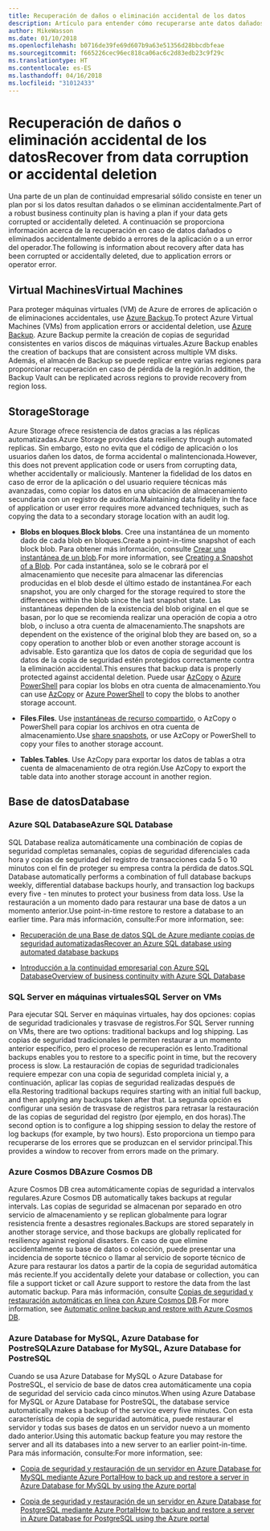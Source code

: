 ```yaml
---
title: Recuperación de daños o eliminación accidental de los datos
description: Artículo para entender cómo recuperarse ante datos dañados o eliminación accidental de datos y para diseñar aplicaciones resistentes, con alta disponibilidad y con tolerancia a errores, así como para planear la recuperación ante desastres
author: MikeWasson
ms.date: 01/10/2018
ms.openlocfilehash: b0716de39fe69d607b9a63e51356d28bbcdbfeae
ms.sourcegitcommit: f665226cec96ec818ca06ac6c2d83edb23c9f29c
ms.translationtype: HT
ms.contentlocale: es-ES
ms.lasthandoff: 04/16/2018
ms.locfileid: "31012433"
---
```

# <a name="recover-from-data-corruption-or-accidental-deletion"></a><span data-ttu-id="0497c-103">Recuperación de daños o eliminación accidental de los datos</span><span class="sxs-lookup"><span data-stu-id="0497c-103">Recover from data corruption or accidental deletion</span></span> 

<span data-ttu-id="0497c-104">Una parte de un plan de continuidad empresarial sólido consiste en tener un plan por si los datos resultan dañados o se eliminan accidentalmente.</span><span class="sxs-lookup"><span data-stu-id="0497c-104">Part of a robust business continuity plan is having a plan if your data gets corrupted or accidentally deleted.</span></span> <span data-ttu-id="0497c-105">A continuación se proporciona información acerca de la recuperación en caso de datos dañados o eliminados accidentalmente debido a errores de la aplicación o a un error del operador.</span><span class="sxs-lookup"><span data-stu-id="0497c-105">The following is information about recovery after data has been corrupted or accidentally deleted, due to application errors or operator error.</span></span>

## <a name="virtual-machines"></a><span data-ttu-id="0497c-106">Virtual Machines</span><span class="sxs-lookup"><span data-stu-id="0497c-106">Virtual Machines</span></span>

<span data-ttu-id="0497c-107">Para proteger máquinas virtuales (VM) de Azure de errores de aplicación o de eliminaciones accidentales, use [Azure Backup](/azure/backup/).</span><span class="sxs-lookup"><span data-stu-id="0497c-107">To protect Azure Virtual Machines (VMs) from application errors or accidental deletion, use [Azure Backup](/azure/backup/).</span></span> <span data-ttu-id="0497c-108">Azure Backup permite la creación de copias de seguridad consistentes en varios discos de máquinas virtuales.</span><span class="sxs-lookup"><span data-stu-id="0497c-108">Azure Backup enables the creation of backups that are consistent across multiple VM disks.</span></span> <span data-ttu-id="0497c-109">Además, el almacén de Backup se puede replicar entre varias regiones para proporcionar recuperación en caso de pérdida de la región.</span><span class="sxs-lookup"><span data-stu-id="0497c-109">In addition, the Backup Vault can be replicated across regions to provide recovery from region loss.</span></span>

## <a name="storage"></a><span data-ttu-id="0497c-110">Storage</span><span class="sxs-lookup"><span data-stu-id="0497c-110">Storage</span></span>

<span data-ttu-id="0497c-111">Azure Storage ofrece resistencia de datos gracias a las réplicas automatizadas.</span><span class="sxs-lookup"><span data-stu-id="0497c-111">Azure Storage provides data resiliency through automated replicas.</span></span> <span data-ttu-id="0497c-112">Sin embargo, esto no evita que el código de aplicación o los usuarios dañen los datos, de forma accidental o malintencionada.</span><span class="sxs-lookup"><span data-stu-id="0497c-112">However, this does not prevent application code or users from corrupting data, whether accidentally or maliciously.</span></span> <span data-ttu-id="0497c-113">Mantener la fidelidad de los datos en caso de error de la aplicación o del usuario requiere técnicas más avanzadas, como copiar los datos en una ubicación de almacenamiento secundaria con un registro de auditoría.</span><span class="sxs-lookup"><span data-stu-id="0497c-113">Maintaining data fidelity in the face of application or user error requires more advanced techniques, such as copying the data to a secondary storage location with an audit log.</span></span> 

- <span data-ttu-id="0497c-114">**Blobs en bloques**.</span><span class="sxs-lookup"><span data-stu-id="0497c-114">**Block blobs**.</span></span> <span data-ttu-id="0497c-115">Cree una instantánea de un momento dado de cada blob en bloques.</span><span class="sxs-lookup"><span data-stu-id="0497c-115">Create a point-in-time snapshot of each block blob.</span></span> <span data-ttu-id="0497c-116">Para obtener más información, consulte [Crear una instantánea de un blob](/rest/api/storageservices/creating-a-snapshot-of-a-blob).</span><span class="sxs-lookup"><span data-stu-id="0497c-116">For more information, see [Creating a Snapshot of a Blob](/rest/api/storageservices/creating-a-snapshot-of-a-blob).</span></span> <span data-ttu-id="0497c-117">Por cada instantánea, solo se le cobrará por el almacenamiento que necesite para almacenar las diferencias producidas en el blob desde el último estado de instantánea.</span><span class="sxs-lookup"><span data-stu-id="0497c-117">For each snapshot, you are only charged for the storage required to store the differences within the blob since the last snapshot state.</span></span> <span data-ttu-id="0497c-118">Las instantáneas dependen de la existencia del blob original en el que se basan, por lo que se recomienda realizar una operación de copia a otro blob, o incluso a otra cuenta de almacenamiento.</span><span class="sxs-lookup"><span data-stu-id="0497c-118">The snapshots are dependent on the existence of the original blob they are based on, so a copy operation to another blob or even another storage account is advisable.</span></span> <span data-ttu-id="0497c-119">Esto garantiza que los datos de copia de seguridad que los datos de la copia de seguridad estén protegidos correctamente contra la eliminación accidental.</span><span class="sxs-lookup"><span data-stu-id="0497c-119">This ensures that backup data is properly protected against accidental deletion.</span></span> <span data-ttu-id="0497c-120">Puede usar [AzCopy](/azure/storage/common/storage-use-azcopy) o [Azure PowerShell](/azure/storage/common/storage-powershell-guide-full) para copiar los blobs en otra cuenta de almacenamiento.</span><span class="sxs-lookup"><span data-stu-id="0497c-120">You can use [AzCopy](/azure/storage/common/storage-use-azcopy) or [Azure PowerShell](/azure/storage/common/storage-powershell-guide-full) to copy the blobs to another storage account.</span></span>

- <span data-ttu-id="0497c-121">**Files**.</span><span class="sxs-lookup"><span data-stu-id="0497c-121">**Files**.</span></span> <span data-ttu-id="0497c-122">Use [instantáneas de recurso compartido](/azure/storage/files/storage-snapshots-files), o AzCopy o PowerShell para copiar los archivos en otra cuenta de almacenamiento.</span><span class="sxs-lookup"><span data-stu-id="0497c-122">Use [share snapshots](/azure/storage/files/storage-snapshots-files), or use AzCopy or PowerShell to copy your files to another storage account.</span></span>

- <span data-ttu-id="0497c-123">**Tables**.</span><span class="sxs-lookup"><span data-stu-id="0497c-123">**Tables**.</span></span> <span data-ttu-id="0497c-124">Use AzCopy para exportar los datos de tablas a otra cuenta de almacenamiento de otra región.</span><span class="sxs-lookup"><span data-stu-id="0497c-124">Use AzCopy to export the table data into another storage account in another region.</span></span>

## <a name="database"></a><span data-ttu-id="0497c-125">Base de datos</span><span class="sxs-lookup"><span data-stu-id="0497c-125">Database</span></span>

### <a name="azure-sql-database"></a><span data-ttu-id="0497c-126">Azure SQL Database</span><span class="sxs-lookup"><span data-stu-id="0497c-126">Azure SQL Database</span></span> 

<span data-ttu-id="0497c-127">SQL Database realiza automáticamente una combinación de copias de seguridad completas semanales, copias de seguridad diferenciales cada hora y copias de seguridad del registro de transacciones cada 5 o 10 minutos con el fin de proteger su empresa contra la pérdida de datos.</span><span class="sxs-lookup"><span data-stu-id="0497c-127">SQL Database automatically performs a combination of full database backups weekly, differential database backups hourly, and transaction log backups every five - ten minutes to protect your business from data loss.</span></span> <span data-ttu-id="0497c-128">Use la restauración a un momento dado para restaurar una base de datos a un momento anterior.</span><span class="sxs-lookup"><span data-stu-id="0497c-128">Use point-in-time restore to restore a database to an earlier time.</span></span> <span data-ttu-id="0497c-129">Para más información, consulte:</span><span class="sxs-lookup"><span data-stu-id="0497c-129">For more information, see:</span></span>

- [<span data-ttu-id="0497c-130">Recuperación de una Base de datos SQL de Azure mediante copias de seguridad automatizadas</span><span class="sxs-lookup"><span data-stu-id="0497c-130">Recover an Azure SQL database using automated database backups</span></span>](/azure/sql-database/sql-database-recovery-using-backups)

- [<span data-ttu-id="0497c-131">Introducción a la continuidad empresarial con Azure SQL Database</span><span class="sxs-lookup"><span data-stu-id="0497c-131">Overview of business continuity with Azure SQL Database</span></span>](/azure/sql-database/sql-database-business-continuity)

### <a name="sql-server-on-vms"></a><span data-ttu-id="0497c-132">SQL Server en máquinas virtuales</span><span class="sxs-lookup"><span data-stu-id="0497c-132">SQL Server on VMs</span></span>

<span data-ttu-id="0497c-133">Para ejecutar SQL Server en máquinas virtuales, hay dos opciones: copias de seguridad tradicionales y trasvase de registros.</span><span class="sxs-lookup"><span data-stu-id="0497c-133">For SQL Server running on VMs, there are two options: traditional backups and log shipping.</span></span> <span data-ttu-id="0497c-134">Las copias de seguridad tradicionales le permiten restaurar a un momento anterior específico, pero el proceso de recuperación es lento.</span><span class="sxs-lookup"><span data-stu-id="0497c-134">Traditional backups enables you to restore to a specific point in time, but the recovery process is slow.</span></span> <span data-ttu-id="0497c-135">La restauración de copias de seguridad tradicionales requiere empezar con una copia de seguridad completa inicial y, a continuación, aplicar las copias de seguridad realizadas después de ella.</span><span class="sxs-lookup"><span data-stu-id="0497c-135">Restoring traditional backups requires starting with an initial full backup, and then applying any backups taken after that.</span></span> <span data-ttu-id="0497c-136">La segunda opción es configurar una sesión de trasvase de registros para retrasar la restauración de las copias de seguridad del registro (por ejemplo, en dos horas).</span><span class="sxs-lookup"><span data-stu-id="0497c-136">The second option is to configure a log shipping session to delay the restore of log backups (for example, by two hours).</span></span> <span data-ttu-id="0497c-137">Esto proporciona un tiempo para recuperarse de los errores que se produzcan en el servidor principal.</span><span class="sxs-lookup"><span data-stu-id="0497c-137">This provides a window to recover from errors made on the primary.</span></span>

### <a name="azure-cosmos-db"></a><span data-ttu-id="0497c-138">Azure Cosmos DB</span><span class="sxs-lookup"><span data-stu-id="0497c-138">Azure Cosmos DB</span></span>

<span data-ttu-id="0497c-139">Azure Cosmos DB crea automáticamente copias de seguridad a intervalos regulares.</span><span class="sxs-lookup"><span data-stu-id="0497c-139">Azure Cosmos DB automatically takes backups at regular intervals.</span></span> <span data-ttu-id="0497c-140">Las copias de seguridad se almacenan por separado en otro servicio de almacenamiento y se replican globalmente para lograr resistencia frente a desastres regionales.</span><span class="sxs-lookup"><span data-stu-id="0497c-140">Backups are stored separately in another storage service, and those backups are globally replicated for resiliency against regional disasters.</span></span> <span data-ttu-id="0497c-141">En caso de que elimine accidentalmente su base de datos o colección, puede presentar una incidencia de soporte técnico o llamar al servicio de soporte técnico de Azure para restaurar los datos a partir de la copia de seguridad automática más reciente.</span><span class="sxs-lookup"><span data-stu-id="0497c-141">If you accidentally delete your database or collection, you can file a support ticket or call Azure support to restore the data from the last automatic backup.</span></span> <span data-ttu-id="0497c-142">Para más información, consulte [Copias de seguridad y restauración automáticas en línea con Azure Cosmos DB](/azure/cosmos-db/online-backup-and-restore).</span><span class="sxs-lookup"><span data-stu-id="0497c-142">For more information, see [Automatic online backup and restore with Azure Cosmos DB](/azure/cosmos-db/online-backup-and-restore).</span></span>

### <a name="azure-database-for-mysql-azure-database-for-postresql"></a><span data-ttu-id="0497c-143">Azure Database for MySQL, Azure Database for PostreSQL</span><span class="sxs-lookup"><span data-stu-id="0497c-143">Azure Database for MySQL, Azure Database for PostreSQL</span></span>

<span data-ttu-id="0497c-144">Cuando se usa Azure Database for MySQL o Azure Database for PostreSQL, el servicio de base de datos crea automáticamente una copia de seguridad del servicio cada cinco minutos.</span><span class="sxs-lookup"><span data-stu-id="0497c-144">When using Azure Database for MySQL or Azure Database for PostreSQL, the database service automatically makes a backup of the service every five minutes.</span></span> <span data-ttu-id="0497c-145">Con esta característica de copia de seguridad automática, puede restaurar el servidor y todas sus bases de datos en un servidor nuevo a un momento dado anterior.</span><span class="sxs-lookup"><span data-stu-id="0497c-145">Using this automatic backup feature you may restore the server and all its databases into a new server to an earlier point-in-time.</span></span> <span data-ttu-id="0497c-146">Para más información, consulte:</span><span class="sxs-lookup"><span data-stu-id="0497c-146">For more information, see:</span></span>

- [<span data-ttu-id="0497c-147">Copia de seguridad y restauración de un servidor en Azure Database for MySQL mediante Azure Portal</span><span class="sxs-lookup"><span data-stu-id="0497c-147">How to back up and restore a server in Azure Database for MySQL by using the Azure portal</span></span>](/azure/mysql/howto-restore-server-portal)

- [<span data-ttu-id="0497c-148">Copia de seguridad y restauración de un servidor en Azure Database for PostgreSQL mediante Azure Portal</span><span class="sxs-lookup"><span data-stu-id="0497c-148">How to backup and restore a server in Azure Database for PostgreSQL using the Azure portal</span></span>](/azure/postgresql/howto-restore-server-portal)

